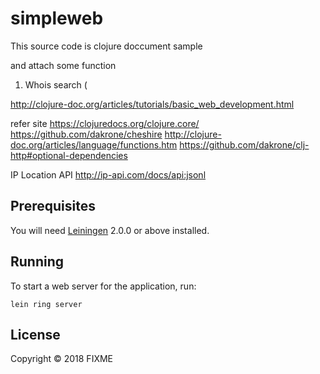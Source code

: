 # simpleweb

This source code is clojure doccument sample

and attach some function

1) Whois search (


http://clojure-doc.org/articles/tutorials/basic_web_development.html

refer site
 https://clojuredocs.org/clojure.core/
 https://github.com/dakrone/cheshire
 http://clojure-doc.org/articles/language/functions.htm
 https://github.com/dakrone/clj-http#optional-dependencies

IP Location API
http://ip-api.com/docs/api:jsonl

## Prerequisites

You will need [Leiningen][] 2.0.0 or above installed.

[leiningen]: https://github.com/technomancy/leiningen

## Running

To start a web server for the application, run:

    lein ring server

## License

Copyright © 2018 FIXME
